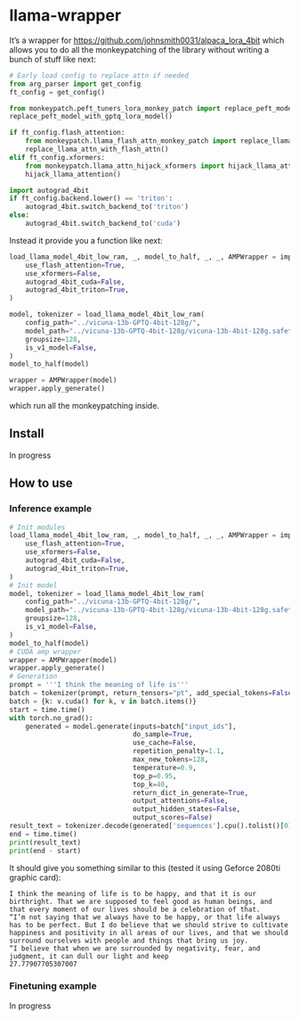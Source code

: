 # llama-wrapper

<!-- WARNING: THIS FILE WAS AUTOGENERATED! DO NOT EDIT! -->

It’s a wrapper for <https://github.com/johnsmith0031/alpaca_lora_4bit>
which allows you to do all the monkeypatching of the library without
writing a bunch of stuff like next:

``` python
# Early load config to replace attn if needed
from arg_parser import get_config
ft_config = get_config()

from monkeypatch.peft_tuners_lora_monkey_patch import replace_peft_model_with_gptq_lora_model
replace_peft_model_with_gptq_lora_model()

if ft_config.flash_attention:
    from monkeypatch.llama_flash_attn_monkey_patch import replace_llama_attn_with_flash_attn
    replace_llama_attn_with_flash_attn()
elif ft_config.xformers:
    from monkeypatch.llama_attn_hijack_xformers import hijack_llama_attention
    hijack_llama_attention()

import autograd_4bit
if ft_config.backend.lower() == 'triton':
    autograd_4bit.switch_backend_to('triton')
else:
    autograd_4bit.switch_backend_to('cuda')
```

Instead it provide you a function like next:

``` python
load_llama_model_4bit_low_ram, _, model_to_half, _, _, AMPWrapper = import_llama(
    use_flash_attention=True,
    use_xformers=False,
    autograd_4bit_cuda=False,
    autograd_4bit_triton=True,
)

model, tokenizer = load_llama_model_4bit_low_ram(
    config_path="../vicuna-13b-GPTQ-4bit-128g/",
    model_path="../vicuna-13b-GPTQ-4bit-128g/vicuna-13b-4bit-128g.safetensors",
    groupsize=128,
    is_v1_model=False,
)
model_to_half(model)

wrapper = AMPWrapper(model)
wrapper.apply_generate()
```

which run all the monkeypatching inside.

## Install

In progress

## How to use

### Inference example

``` python
# Init modules
load_llama_model_4bit_low_ram, _, model_to_half, _, _, AMPWrapper = import_llama(
    use_flash_attention=True,
    use_xformers=False,
    autograd_4bit_cuda=False,
    autograd_4bit_triton=True,
)
# Init model
model, tokenizer = load_llama_model_4bit_low_ram(
    config_path="../vicuna-13b-GPTQ-4bit-128g/",
    model_path="../vicuna-13b-GPTQ-4bit-128g/vicuna-13b-4bit-128g.safetensors",
    groupsize=128,
    is_v1_model=False,
)
model_to_half(model)
# CUDA amp wrapper
wrapper = AMPWrapper(model)
wrapper.apply_generate()
# Generation
prompt = '''I think the meaning of life is'''
batch = tokenizer(prompt, return_tensors="pt", add_special_tokens=False)
batch = {k: v.cuda() for k, v in batch.items()}
start = time.time()
with torch.no_grad():
    generated = model.generate(inputs=batch["input_ids"],
                               do_sample=True,
                               use_cache=False,
                               repetition_penalty=1.1,
                               max_new_tokens=128,
                               temperature=0.9,
                               top_p=0.95,
                               top_k=40,
                               return_dict_in_generate=True,
                               output_attentions=False,
                               output_hidden_states=False,
                               output_scores=False)
result_text = tokenizer.decode(generated['sequences'].cpu().tolist()[0])
end = time.time()
print(result_text)
print(end - start)
```

It should give you something similar to this (tested it using Geforce
2080ti graphic card):

    I think the meaning of life is to be happy, and that it is our birthright. That we are supposed to feel good as human beings, and that every moment of our lives should be a celebration of that.
    “I’m not saying that we always have to be happy, or that life always has to be perfect. But I do believe that we should strive to cultivate happiness and positivity in all areas of our lives, and that we should surround ourselves with people and things that bring us joy.
    “I believe that when we are surrounded by negativity, fear, and judgment, it can dull our light and keep
    27.77907705307007

### Finetuning example

In progress
